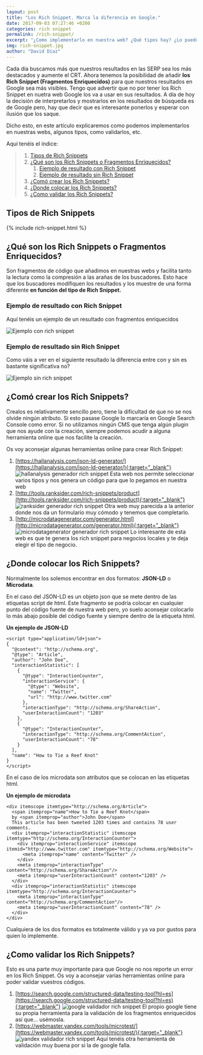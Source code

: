 ```yaml
---
layout: post
title: "Los Rich Snippet. Marca la diferencia en Google."
date: 2017-09-03 07:27:46 +0200
categories: rich snippet
permalink: /rich-snippet/
excerpt: "¿Como implementarlo en nuestra web? ¿Qué tipos hay? ¿Lo puedo poner en wordpress? Estas preguntas y muchas más las tienes aquí."
img: rich-snippet.jpg
author: "David Díaz"
---
```

Cada día buscamos más que nuestros resultados en las SERP sea los más destacados y aumente el CRT. Ahora tenemos la 
posibilidad de añadir **los Rich Snippet (Fragmentos Enriquecidos)** para que nuestros resultados en Google sea más visibles.
Tengo que advertir que no por tener los Rich Snippet en nuetra web Google los va a usar en sus resultados. A día de hoy 
la decisión de interpretarlos y mostrarlos en los resultados de búsqueda es de Google pero, hay que decir que es interesante
ponerlos y esperar con ilusión que los saque.

Dicho esto, en este artículo explicaremos como podemos implementarlos en nuestras webs, algunos tipos, como validarlos, etc.

Aquí tenéis el índice:

> 1. [Tipos de Rich Snippets](#tipos-de-rich-snippets)
> 1. [¿Qué son los Rich Snippets o Fragmentos Enriquecidos?](#qué-son-los-rich-snippets-o-fragmentos-enriquecidos)
>       1. [Ejemplo de resultado con Rich Snippet](#ejemplo-de-resultado-con-rich-snippet)
>       1. [Ejemplo de resultado sin Rich Snippet](#ejemplo-de-resultado-sin-rich-snippet)
> 1. [¿Comó crear los Rich Snippets?](#comó-crear-los-rich-snippets)
> 1. [¿Donde colocar los Rich Snippets?](#donde-colocar-los-rich-snippets)
> 1. [¿Como validar los Rich Snippets?](#como-validar-los-rich-snippets)

## Tipos de Rich Snippets

{% include rich-snippet.html %}

## ¿Qué son los Rich Snippets o Fragmentos Enriquecidos?
Son fragmentos de código que añadimos en nuestras webs y facilita tanto la lectura como la compresión a las arañas de los
buscadores. Esto hace que los buscadores modifiquen los resultados y los muestre de una forma diferente **en función del 
tipo de Rich Snippet.**

### Ejemplo de resultado con Rich Snippet
Aquí tenéis un ejemplo de un resultado con fragmentos enriquecidos

![Ejemplo con rich snippet](/img/ejemplo-con-rich-snippet.jpg)

### Ejemplo de resultado sin Rich Snippet
Como váis a ver en el siguiente resultado la diferencia entre con y sin es bastante significativa no?

![Ejemplo sin rich snippet](/img/ejemplo-sin-rich-snippet.jpg)

## ¿Comó crear los Rich Snippets?
Crealos es relativamente sencillo pero, tiene la dificultad de que no se nos olvide ningún atributo. Si esto pasase 
Google lo marcaría en Google Search Console como error.
Si no utilizamos ningún CMS que tenga algún plugin que nos ayude con la creación, siempre podemos acudir a alguna 
herramienta online que nos facilite la creación.

Os voy aconsejar algunas herramientas online para crear Rich Snippet:
1. [https://hallanalysis.com/json-ld-generator/](https://hallanalysis.com/json-ld-generator/){:target="_blank"}
![hallanalysis generador rich snippet](/img/hallanalysis-generador-rich-snippet.jpg)
Esta web nos permite seleccionar varios tipos y nos genera un código para que lo pegamos en nuestra web
1. [http://tools.ranksider.com/rich-snippets/product](http://tools.ranksider.com/rich-snippets/product){:target="_blank"}
![ranksider generador rich snippet](/img/ranksider-generador-rich-snippet.jpg)
Otra web muy parecida a la anterior donde nos da un formulario muy cómodo y tenemos que completarlo.
1. [http://microdatagenerator.com/generator.html](http://microdatagenerator.com/generator.html){:target="_blank"}
![microdatagenerator generador rich snippet](/img/microdatagenerator-generador-rich-snippet.jpg)
Lo interesante de esta web es que te genera los rich snippet para negocios locales y te deja elegir el tipo de negocio.

## ¿Donde colocar los Rich Snippets?
Normalmente los solemos encontrar en dos formatos: **JSON-LD** o **Microdata**.

En el caso del JSON-LD es un objeto json que se mete dentro de las etiquetas script de html. Este fragmento se podría
colocar en cualquier punto del código fuente de nuestra web pero, yo suelo aconsejar colocarlo lo más abajo posible
del código fuente y siempre dentro de la etiqueta html.

**Un ejemplo de JSON-LD**
```
<script type="application/ld+json">
{
  "@context": "http://schema.org",
  "@type": "Article",
  "author": "John Doe",
  "interactionStatistic": [
    {
      "@type": "InteractionCounter",
      "interactionService": {
        "@type": "Website",
        "name": "Twitter",
        "url": "http://www.twitter.com"
      },
      "interactionType": "http://schema.org/ShareAction",
      "userInteractionCount": "1203"
    },
    {
      "@type": "InteractionCounter",
      "interactionType": "http://schema.org/CommentAction",
      "userInteractionCount": "78"
    }
  ],
  "name": "How to Tie a Reef Knot"
}
</script>
```

En el caso de los microdata son atributos que se colocan en las etiquetas html.

**Un ejemplo de microdata**
```
<div itemscope itemtype="http://schema.org/Article">
  <span itemprop="name">How to Tie a Reef Knot</span>
  by <span itemprop="author">John Doe</span>
  This article has been tweeted 1203 times and contains 78 user comments.
  <div itemprop="interactionStatistic" itemscope itemtype="http://schema.org/InteractionCounter">
    <div itemprop="interactionService" itemscope itemid="http://www.twitter.com" itemtype="http://schema.org/Website">
      <meta itemprop="name" content="Twitter" />
    </div>
    <meta itemprop="interactionType" content="http://schema.org/ShareAction"/>
    <meta itemprop="userInteractionCount" content="1203" />
  </div>
  <div itemprop="interactionStatistic" itemscope itemtype="http://schema.org/InteractionCounter">
    <meta itemprop="interactionType" content="http://schema.org/CommentAction"/>
    <meta itemprop="userInteractionCount" content="78" />
  </div>
</div> 
```

Cualquiera de los dos formatos es totalmente válido y ya va por gustos para quien lo implemente.

## ¿Como validar los Rich Snippets?
Esto es una parte muy importante para que Google no nos reporte un error en los Rich Snippet.
Os voy a aconsejar varias herramientas online para poder validar vuestros códigos.

1. [https://search.google.com/structured-data/testing-tool?hl=es](https://search.google.com/structured-data/testing-tool?hl=es){:target="_blank"}
![google validador rich snippet](/img/google-validador-rich-snippet.jpg)
El propio google tiene su propia herramienta para la validación de los fragmentos enriquecidos así que... usémosla.
1. [https://webmaster.yandex.com/tools/microtest/](https://webmaster.yandex.com/tools/microtest/){:target="_blank"}
![yandex validador rich snippet](/img/yandex-validador-rich-snippet.jpg)
Aquí tenéis otra herramienta de validación muy buena por si la de google falla.